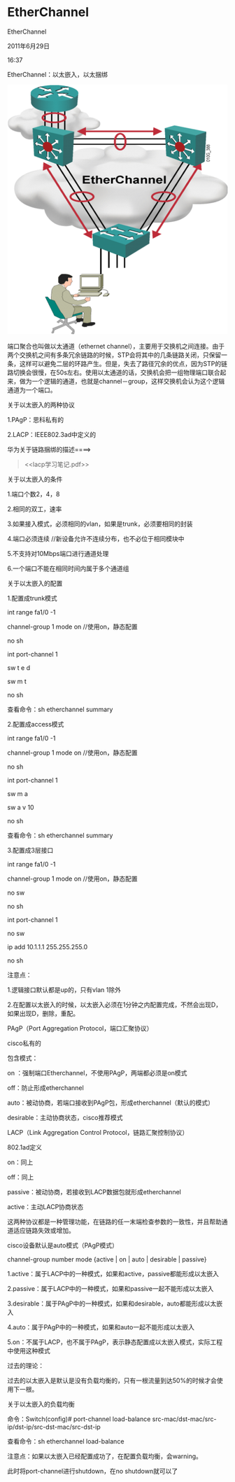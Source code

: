 # EtherChannel

EtherChannel

2011年6月29日

16:37

EtherChannel：以太嵌入，以太捆绑

![EtherChannel%20332860f40d98456bb60c1873d16975f0/image1.png](EtherChannel/image1.png)

端口聚合也叫做以太通道（ethernet channel），主要用于交换机之间连接。由于两个交换机之间有多条冗余链路的时候，STP会将其中的几条链路关闭，只保留一条，这样可以避免二层的环路产生。但是，失去了路径冗余的优点，因为STP的链路切换会很慢，在50s左右。使用以太通道的话，交换机会把一组物理端口联合起来，做为一个逻辑的通道，也就是channel－group，这样交换机会认为这个逻辑通道为一个端口。

关于以太嵌入的两种协议

1.PAgP：思科私有的

2.LACP：IEEE802.3ad中定义的

华为关于链路捆绑的描述====>

> <<lacp学习笔记.pdf>>
> 

关于以太嵌入的条件

1.端口个数2，4，8

2.相同的双工，速率

3.如果接入模式，必须相同的vlan，如果是trunk，必须要相同的封装

4.端口必须连续 //新设备允许不连续分布，也不必位于相同模块中

5.不支持对10Mbps端口进行通道处理

6.一个端口不能在相同时间内属于多个通道组

关于以太嵌入的配置

1.配置成trunk模式

int range fa1/0 -1

channel-group 1 mode on //使用on，静态配置

no sh

int port-channel 1

sw t e d

sw m t

no sh

查看命令：sh etherchannel summary

2.配置成access模式

int range fa1/0 -1

channel-group 1 mode on //使用on，静态配置

no sh

int port-channel 1

sw m a

sw a v 10

no sh

查看命令：sh etherchannel summary

3.配置成3层接口

int range fa1/0 -1

channel-group 1 mode on //使用on，静态配置

no sw

no sh

int port-channel 1

no sw

ip add 10.1.1.1 255.255.255.0

no sh

注意点：

1.逻辑接口默认都是up的，只有vlan 1除外

2.在配置以太嵌入的时候，以太嵌入必须在1分钟之内配置完成，不然会出现D，如果出现D，删除，重配。

PAgP（Port Aggregation Protocol，端口汇聚协议）

cisco私有的

包含模式：

on ：强制端口Etherchannel，不使用PAgP，两端都必须是on模式

off：防止形成etherchannel

auto：被动协商，若端口接收到PAgP包，形成etherchannel（默认的模式）

desirable：主动协商状态，cisco推荐模式

LACP（Link Aggregation Control Protocol，链路汇聚控制协议）

802.1ad定义

on：同上

off：同上

passive：被动协商，若接收到LACP数据包就形成etherchannel

active：主动LACP协商状态

这两种协议都是一种管理功能，在链路的任一末端检查参数的一致性，并且帮助通道适应链路失效或增加。

cisco设备默认是auto模式（PAgP模式）

channel-group number mode {active | on | auto | desirable | passive}

1.active：属于LACP中的一种模式，如果和active，passive都能形成以太嵌入

2.passive：属于LACP中的一种模式，如果和passive一起不能形成以太嵌入

3.desirable：属于PAgP中的一种模式，如果和desirable，auto都能形成以太嵌入

4.auto：属于PAgP中的一种模式，如果和auto一起不能形成以太嵌入

5.on：不属于LACP，也不属于PAgP，表示静态配置成以太嵌入模式，实际工程中使用这种模式

过去的理论：

过去的以太嵌入是默认是没有负载均衡的，只有一根流量到达50%的时候才会使用下一根。

关于以太嵌入的负载均衡

命令：Switch(config)# port-channel load-balance src-mac/dst-mac/src-ip/dst-ip/src-dst-mac/src-dst-ip

查看命令：sh etherchannel load-balance

注意点：如果以太嵌入已经配置成功了，在配置负载均衡，会warning。

此时将port-channel进行shutdown，在no shutdown就可以了
